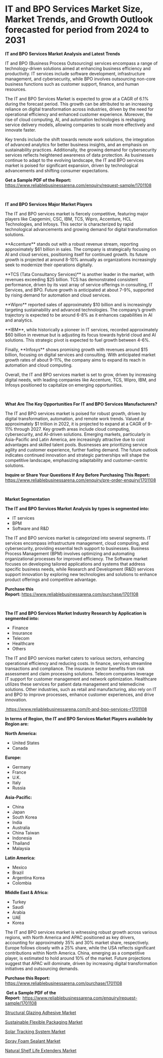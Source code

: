 <p><h1>IT and BPO Services Market Size, Market Trends, and Growth Outlook forecasted for period from 2024 to 2031</h1></p><p><strong>IT and BPO Services Market Analysis and Latest Trends</strong></p>
<p><p>IT and BPO (Business Process Outsourcing) services encompass a range of technology-driven solutions aimed at enhancing business efficiency and productivity. IT services include software development, infrastructure management, and cybersecurity, while BPO involves outsourcing non-core business functions such as customer support, finance, and human resources. </p><p>The IT and BPO Services Market is expected to grow at a CAGR of 6.1% during the forecast period. This growth can be attributed to an increasing reliance on digital transformation across industries, driven by the need for operational efficiency and enhanced customer experience. Moreover, the rise of cloud computing, AI, and automation technologies is reshaping service delivery models, allowing companies to scale more effectively and innovate faster. </p><p>Key trends include the shift towards remote work solutions, the integration of advanced analytics for better business insights, and an emphasis on sustainability practices. Additionally, the growing demand for cybersecurity services reflects heightened awareness of data protection. As businesses continue to adapt to the evolving landscape, the IT and BPO services market is poised for significant expansion, driven by technological advancements and shifting consumer expectations.</p></p>
<p><strong>Get a Sample PDF of the Report:&nbsp;</strong> <a href="https://www.reliablebusinessarena.com/enquiry/request-sample/1701108?utm_campaign=1729&utm_medium=2&utm_source=Github&utm_content=ia&utm_term=21102024&utm_id=it-and-bpo-services">https://www.reliablebusinessarena.com/enquiry/request-sample/1701108</a></p>
<p>&nbsp;</p>
<p><strong>IT and BPO Services Major Market Players</strong></p>
<p><p>The IT and BPO services market is fiercely competitive, featuring major players like Capgemini, CSC, IBM, TCS, Wipro, Accenture, HCL Technologies, and Infosys. This sector is characterized by rapid technological advancements and growing demand for digital transformation solutions.</p><p>**Accenture** stands out with a robust revenue stream, reporting approximately $61 billion in sales. The company is strategically focusing on AI and cloud services, positioning itself for continued growth. Its future growth is projected at around 8-10% annually as organizations increasingly seek to modernize their operations digitally.</p><p>**TCS (Tata Consultancy Services)** is another leader in the market, with revenues exceeding $25 billion. TCS has demonstrated consistent performance, driven by its vast array of service offerings in consulting, IT Services, and BPO. Future growth is anticipated at about 7-9%, supported by rising demand for automation and cloud services.</p><p>**Wipro** reported sales of approximately $10 billion and is increasingly targeting sustainability and advanced technologies. The company’s growth trajectory is expected to be around 6-8% as it enhances capabilities in AI and analytics.</p><p>**IBM**, while historically a pioneer in IT services, recorded approximately $60 billion in revenue but is adjusting its focus towards hybrid cloud and AI solutions. This strategic pivot is expected to fuel growth between 4-6%.</p><p>Finally, **Infosys** shows promising growth with revenues around $15 billion, focusing on digital services and consulting. With anticipated market growth rates of about 9-11%, the company aims to expand its reach in automation and cloud computing.</p><p>Overall, the IT and BPO services market is set to grow, driven by increasing digital needs, with leading companies like Accenture, TCS, Wipro, IBM, and Infosys positioned to capitalize on emerging opportunities.</p></p>
<p>&nbsp;</p>
<p><strong>What Are The Key Opportunities For IT and BPO Services Manufacturers?</strong></p>
<p><p>The IT and BPO services market is poised for robust growth, driven by digital transformation, automation, and remote work trends. Valued at approximately $1 trillion in 2022, it is projected to expand at a CAGR of 9-11% through 2027. Key growth areas include cloud computing, cybersecurity, and AI-driven solutions. Emerging markets, particularly in Asia-Pacific and Latin America, are increasingly attractive due to cost advantages and skilled talent pools. Businesses are prioritizing service agility and customer experience, further fueling demand. The future outlook indicates continued innovation and strategic partnerships will shape the competitive landscape, emphasizing adaptability and customer-centric solutions.</p></p>
<p><strong>Inquire or Share Your Questions If Any Before Purchasing This Report:</strong> <a href="https://www.reliablebusinessarena.com/enquiry/pre-order-enquiry/1701108?utm_campaign=1729&utm_medium=2&utm_source=Github&utm_content=ia&utm_term=21102024&utm_id=it-and-bpo-services">https://www.reliablebusinessarena.com/enquiry/pre-order-enquiry/1701108</a></p>
<p>&nbsp;</p>
<p><strong>Market Segmentation</strong></p>
<p><strong>The IT and BPO Services Market Analysis by types is segmented into:</strong></p>
<p><ul><li>IT services</li><li>BPM</li><li>Software and R&D</li></ul></p>
<p><p>The IT and BPO services market is categorized into several segments. IT services encompass infrastructure management, cloud computing, and cybersecurity, providing essential tech support to businesses. Business Process Management (BPM) involves optimizing and automating organizational processes for improved efficiency. The Software market focuses on developing tailored applications and systems that address specific business needs, while Research and Development (R&D) services support innovation by exploring new technologies and solutions to enhance product offerings and competitive advantage.</p></p>
<p><strong>Purchase this Report:&nbsp;</strong><a href="https://www.reliablebusinessarena.com/purchase/1701108?utm_campaign=1729&utm_medium=2&utm_source=Github&utm_content=ia&utm_term=21102024&utm_id=it-and-bpo-services">https://www.reliablebusinessarena.com/purchase/1701108</a></p>
<p>&nbsp;</p>
<p><strong>The IT and BPO Services Market Industry Research by Application is segmented into:</strong></p>
<p><ul><li>Finance</li><li>Insurance</li><li>Telecom</li><li>Healthcare</li><li>Others</li></ul></p>
<p><p>The IT and BPO services market caters to various sectors, enhancing operational efficiency and reducing costs. In finance, services streamline transactions and compliance. The insurance sector benefits from risk assessment and claim processing solutions. Telecom companies leverage IT support for customer management and network optimization. Healthcare utilizes these services for patient data management and telemedicine solutions. Other industries, such as retail and manufacturing, also rely on IT and BPO to improve processes, enhance customer experiences, and drive innovation.</p></p>
<p><a href="https://www.reliablebusinessarena.com/it-and-bpo-services-r1701108?utm_campaign=1729&utm_medium=2&utm_source=Github&utm_content=ia&utm_term=21102024&utm_id=it-and-bpo-services">&nbsp;https://www.reliablebusinessarena.com/it-and-bpo-services-r1701108</a></p>
<p><strong>In terms of Region, the IT and BPO Services Market Players available by Region are:</strong></p>
<p>
    <p> <strong> North America: </strong>
        <ul>
            <li>United States</li>
            <li>Canada</li>
        </ul>
        </p> 
    <p> <strong> Europe: </strong>
        <ul>
            <li>Germany</li>
            <li>France</li>
            <li>U.K.</li>
            <li>Italy</li>
            <li>Russia</li>
        </ul>
        </p> 
    <p> <strong> Asia-Pacific: </strong>
        <ul>
            <li>China</li>
            <li>Japan</li>
            <li>South Korea</li>
            <li>India</li>
            <li>Australia</li>
            <li>China Taiwan</li>
            <li>Indonesia</li>
            <li>Thailand</li>
            <li>Malaysia</li>
        </ul>
        </p> 
    <p> <strong> Latin America: </strong>
        <ul>
            <li>Mexico</li>
            <li>Brazil</li>
            <li>Argentina Korea</li>
            <li>Colombia</li>
        </ul>
        </p> 
    <p> <strong> Middle East & Africa: </strong>
        <ul>
            <li>Turkey</li>
            <li>Saudi</li>
            <li>Arabia</li>
            <li>UAE</li>
            <li>Korea</li>
        </ul>
    </p>
    </p>
<p><p>The IT and BPO services market is witnessing robust growth across various regions, with North America and APAC positioned as key drivers, accounting for approximately 35% and 30% market share, respectively. Europe follows closely with a 25% share, while the USA reflects significant contributions within North America. China, emerging as a competitive player, is estimated to hold around 10% of the market. Future projections suggest that APAC will dominate, driven by increasing digital transformation initiatives and outsourcing demands.</p></p>
<p><strong>Purchase this Report: </strong><a href="https://www.reliablebusinessarena.com/purchase/1701108?utm_campaign=1729&utm_medium=2&utm_source=Github&utm_content=ia&utm_term=21102024&utm_id=it-and-bpo-services">https://www.reliablebusinessarena.com/purchase/1701108</a></p>
<p>&nbsp;<strong>Get a Sample PDF of the Report:&nbsp;&nbsp;</strong><a href="https://www.reliablebusinessarena.com/enquiry/request-sample/1701108?utm_campaign=1729&utm_medium=2&utm_source=Github&utm_content=ia&utm_term=21102024&utm_id=it-and-bpo-services">https://www.reliablebusinessarena.com/enquiry/request-sample/1701108</a></p>
<p><strong></strong></p>
<p><p><a href="https://www.linkedin.com/pulse/structural-glazing-adhesive-industry-insights-report-vdrwe?utm_campaign=1729&utm_medium=2&utm_source=Github&utm_content=ia&utm_term=21102024&utm_id=it-and-bpo-services">Structural Glazing Adhesive Market</a></p><p><a href="https://www.linkedin.com/pulse/sustainable-flexible-packaging-market-transformation-comparative-idfae?utm_campaign=1729&utm_medium=2&utm_source=Github&utm_content=ia&utm_term=21102024&utm_id=it-and-bpo-services">Sustainable Flexible Packaging Market</a></p><p><a href="https://issuu.com/reportprime-2/docs/solar-tracking-system-market-size-2_a4ee59789fa3ab?utm_campaign=1729&utm_medium=2&utm_source=Github&utm_content=ia&utm_term=21102024&utm_id=it-and-bpo-services">Solar Tracking System Market</a></p><p><a href="https://www.linkedin.com/pulse/spray-foam-sealant-market-trends-strategic-insights-2024-k1cne?utm_campaign=1729&utm_medium=2&utm_source=Github&utm_content=ia&utm_term=21102024&utm_id=it-and-bpo-services">Spray Foam Sealant Market</a></p><p><a href="https://www.linkedin.com/pulse/natural-shelf-life-extenders-market-global-trends-forecast-2024-4kane?utm_campaign=1729&utm_medium=2&utm_source=Github&utm_content=ia&utm_term=21102024&utm_id=it-and-bpo-services">Natural Shelf Life Extenders Market</a></p></p>